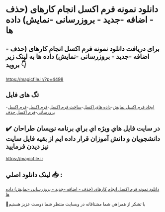 # دانلود نمونه فرم اکسل انجام کارهای (حذف - اضافه -جدید - بروزرسانی -نمایش) داده ها

## برای دریافت دانلود نمونه فرم اکسل انجام کارهای (حذف - اضافه -جدید - بروزرسانی -نمایش) داده ها به لینک زیر بروید 👇

https://magicfile.ir/?p=4498

## تگ های فایل

-[ایجاد فرم اکسل نمایش](https://magicfile.ir/product/%d9%86%d9%85%d9%88%d9%86%d9%87-%d9%81%d8%b1%d9%85-%d8%a7%da%a9%d8%b3%d9%84-%d8%a7%d9%86%d8%ac%d8%a7%d9%85-%d8%ad%d8%b0%d9%81-%d8%a7%d8%b6%d8%a7%d9%81%d9%87-%d8%ac%d8%af%db%8c%d8%af-%d8%a8%d8%b1%d9%88%d8%b2%d8%b1%d8%b3%d8%a7%d9%86%db%8c-%d9%86%d9%85%d8%a7%db%8c%d8%b4/)-[داده های اکسل](https://magicfile.ir/product/%d9%86%d9%85%d9%88%d9%86%d9%87-%d9%81%d8%b1%d9%85-%d8%a7%da%a9%d8%b3%d9%84-%d8%a7%d9%86%d8%ac%d8%a7%d9%85-%d8%ad%d8%b0%d9%81-%d8%a7%d8%b6%d8%a7%d9%81%d9%87-%d8%ac%d8%af%db%8c%d8%af-%d8%a8%d8%b1%d9%88%d8%b2%d8%b1%d8%b3%d8%a7%d9%86%db%8c-%d9%86%d9%85%d8%a7%db%8c%d8%b4/)-[ساخت فرم اکسل](https://magicfile.ir/product/%d9%86%d9%85%d9%88%d9%86%d9%87-%d9%81%d8%b1%d9%85-%d8%a7%da%a9%d8%b3%d9%84-%d8%a7%d9%86%d8%ac%d8%a7%d9%85-%d8%ad%d8%b0%d9%81-%d8%a7%d8%b6%d8%a7%d9%81%d9%87-%d8%ac%d8%af%db%8c%d8%af-%d8%a8%d8%b1%d9%88%d8%b2%d8%b1%d8%b3%d8%a7%d9%86%db%8c-%d9%86%d9%85%d8%a7%db%8c%d8%b4/)-[فرم اکسل](https://magicfile.ir/product/%d9%86%d9%85%d9%88%d9%86%d9%87-%d9%81%d8%b1%d9%85-%d8%a7%da%a9%d8%b3%d9%84-%d8%a7%d9%86%d8%ac%d8%a7%d9%85-%d8%ad%d8%b0%d9%81-%d8%a7%d8%b6%d8%a7%d9%81%d9%87-%d8%ac%d8%af%db%8c%d8%af-%d8%a8%d8%b1%d9%88%d8%b2%d8%b1%d8%b3%d8%a7%d9%86%db%8c-%d9%86%d9%85%d8%a7%db%8c%d8%b4/)-[فرم اکسل برورسانی](https://magicfile.ir/product/%d9%86%d9%85%d9%88%d9%86%d9%87-%d9%81%d8%b1%d9%85-%d8%a7%da%a9%d8%b3%d9%84-%d8%a7%d9%86%d8%ac%d8%a7%d9%85-%d8%ad%d8%b0%d9%81-%d8%a7%d8%b6%d8%a7%d9%81%d9%87-%d8%ac%d8%af%db%8c%d8%af-%d8%a8%d8%b1%d9%88%d8%b2%d8%b1%d8%b3%d8%a7%d9%86%db%8c-%d9%86%d9%85%d8%a7%db%8c%d8%b4/)-[فرم اکسل حذف](https://magicfile.ir/product/%d9%86%d9%85%d9%88%d9%86%d9%87-%d9%81%d8%b1%d9%85-%d8%a7%da%a9%d8%b3%d9%84-%d8%a7%d9%86%d8%ac%d8%a7%d9%85-%d8%ad%d8%b0%d9%81-%d8%a7%d8%b6%d8%a7%d9%81%d9%87-%d8%ac%d8%af%db%8c%d8%af-%d8%a8%d8%b1%d9%88%d8%b2%d8%b1%d8%b3%d8%a7%d9%86%db%8c-%d9%86%d9%85%d8%a7%db%8c%d8%b4/)

## ✔️ در سايت فايل هاي ويژه اي براي برنامه نويسان طراحان دانشجويان و دانش آموزان قرار داده ايم از بقيه فايل سايت نيز ديدن فرماييد

https://magicfile.ir


## لينک دانلود اصلي 📥 :

[دانلود نمونه فرم اکسل انجام کارهای (حذف - اضافه -جدید - بروزرسانی -نمایش) داده ها](https://magicfile.ir/product/%d9%86%d9%85%d9%88%d9%86%d9%87-%d9%81%d8%b1%d9%85-%d8%a7%da%a9%d8%b3%d9%84-%d8%a7%d9%86%d8%ac%d8%a7%d9%85-%d8%ad%d8%b0%d9%81-%d8%a7%d8%b6%d8%a7%d9%81%d9%87-%d8%ac%d8%af%db%8c%d8%af-%d8%a8%d8%b1%d9%88%d8%b2%d8%b1%d8%b3%d8%a7%d9%86%db%8c-%d9%86%d9%85%d8%a7%db%8c%d8%b4/) 


🙏با تشکر از همراهي شما مشتاقانه در وبسایت منتظر شما دوست عزیز هستیم

